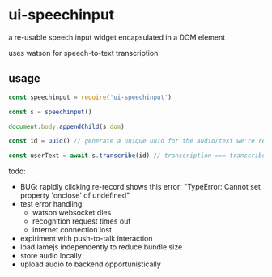 # ui-speechinput
a re-usable speech input widget encapsulated in a DOM element

uses watson for speech-to-text transcription

## usage

```javascript
const speechinput = require('ui-speechinput')

const s = speechinput()

document.body.appendChild(s.dom)

const id = uuid() // generate a unique uuid for the audio/text we're recording

const userText = await s.transcribe(id) // transcription === transcribed final text that the user spoke.
```

todo:
* BUG: rapidly clicking re-record shows this error:
  "TypeError: Cannot set property 'onclose' of undefined"
* test error handling:
  * watson websocket dies
  * recognition request times out
  * internet connection lost
* expiriment with push-to-talk interaction
* load lamejs independently to reduce bundle size
* store audio locally
* upload audio to backend opportunistically
